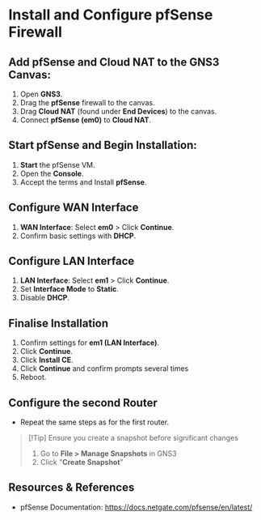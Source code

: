 # Install and Configure pfSense Firewall

## Add pfSense and Cloud NAT to the GNS3 Canvas:

1. Open **GNS3**.
2. Drag the **pfSense** firewall to the canvas.
3. Drag **Cloud NAT** (found under **End Devices**) to the canvas.
4. Connect **pfSense (em0)** to **Cloud NAT**.

## Start pfSense and Begin Installation:

1. **Start** the pfSense VM.
2. Open the **Console**.
3. Accept the terms and Install **pfSense**.

## Configure WAN Interface

1. **WAN Interface**:
	Select **em0** > Click **Continue**.
2. Confirm basic settings with **DHCP**.

## Configure LAN Interface

1. **LAN Interface**:
	Select **em1** > Click **Continue**.
2. Set **Interface Mode** to **Static**.
3. Disable **DHCP**.

## Finalise Installation

1. Confirm settings for **em1 (LAN Interface)**.
2. Click **Continue**.
3. Click **Install CE**.
4. Click **Continue** and confirm prompts several times
5. Reboot.

## Configure the second Router

* Repeat the same steps as for the first router.

> [!Tip] Ensure you create a snapshot before significant changes
> 1. Go to **File > Manage Snapshots** in GNS3
> 2. Click "**Create Snapshot**"

## Resources & References

* pfSense Documentation: https://docs.netgate.com/pfsense/en/latest/